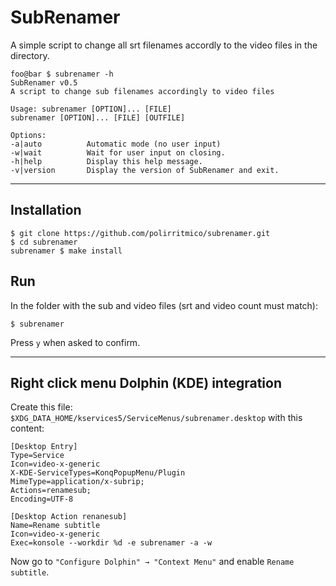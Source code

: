 SubRenamer
==========

A simple script to change all srt filenames accordly to
the video files in the directory.

```command
foo@bar $ subrenamer -h
SubRenamer v0.5
A script to change sub filenames accordingly to video files

Usage: subrenamer [OPTION]... [FILE]
subrenamer [OPTION]... [FILE] [OUTFILE]

Options:
-a|auto          Automatic mode (no user input)
-w|wait          Wait for user input on closing.
-h|help          Display this help message.
-v|version       Display the version of SubRenamer and exit.
```

------------------------------------------------------------

## Installation

```command
$ git clone https://github.com/polirritmico/subrenamer.git
$ cd subrenamer
subrenamer $ make install
```

## Run

In the folder with the sub and video files (srt and video
count must match):

```command
$ subrenamer
```
Press `y` when asked to confirm.

------------------------------------------------------------

## Right click menu Dolphin (KDE) integration

Create this file: `$XDG_DATA_HOME/kservices5/ServiceMenus/subrenamer.desktop` with this content:

```desktop
[Desktop Entry]
Type=Service
Icon=video-x-generic
X-KDE-ServiceTypes=KonqPopupMenu/Plugin
MimeType=application/x-subrip;
Actions=renamesub;
Encoding=UTF-8

[Desktop Action renanesub]
Name=Rename subtitle
Icon=video-x-generic
Exec=konsole --workdir %d -e subrenamer -a -w
```

Now go to `"Configure Dolphin" → "Context Menu"` and enable `Rename
subtitle`.

